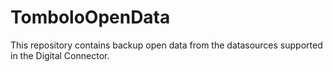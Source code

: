 # TomboloOpenData
This repository contains backup open data from the datasources supported in the Digital Connector. 
